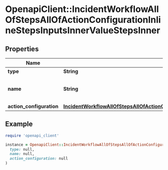 # OpenapiClient::IncidentWorkflowAllOfStepsAllOfActionConfigurationInlineStepsInputsInnerValueStepsInner

## Properties

| Name | Type | Description | Notes |
| ---- | ---- | ----------- | ----- |
| **type** | **String** |  | [optional] |
| **name** | **String** | A descriptive name for the Step |  |
| **action_configuration** | [**IncidentWorkflowAllOfStepsAllOfActionConfigurationInlineStepsInputsInnerValueStepsInnerAllOfActionConfiguration**](IncidentWorkflowAllOfStepsAllOfActionConfigurationInlineStepsInputsInnerValueStepsInnerAllOfActionConfiguration.md) |  |  |

## Example

```ruby
require 'openapi_client'

instance = OpenapiClient::IncidentWorkflowAllOfStepsAllOfActionConfigurationInlineStepsInputsInnerValueStepsInner.new(
  type: null,
  name: null,
  action_configuration: null
)
```

